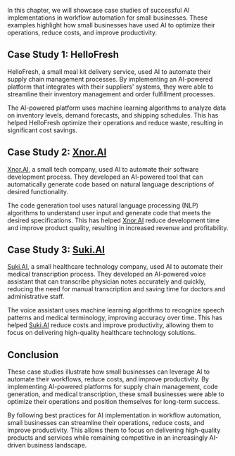 

In this chapter, we will showcase case studies of successful AI implementations in workflow automation for small businesses. These examples highlight how small businesses have used AI to optimize their operations, reduce costs, and improve productivity.

Case Study 1: HelloFresh
------------------------

HelloFresh, a small meal kit delivery service, used AI to automate their supply chain management processes. By implementing an AI-powered platform that integrates with their suppliers' systems, they were able to streamline their inventory management and order fulfillment processes.

The AI-powered platform uses machine learning algorithms to analyze data on inventory levels, demand forecasts, and shipping schedules. This has helped HelloFresh optimize their operations and reduce waste, resulting in significant cost savings.

Case Study 2: [Xnor.AI](http://Xnor.AI)
---------------------------------------

[Xnor.AI](http://Xnor.AI), a small tech company, used AI to automate their software development process. They developed an AI-powered tool that can automatically generate code based on natural language descriptions of desired functionality.

The code generation tool uses natural language processing (NLP) algorithms to understand user input and generate code that meets the desired specifications. This has helped [Xnor.AI](http://Xnor.AI) reduce development time and improve product quality, resulting in increased revenue and profitability.

Case Study 3: [Suki.AI](http://Suki.AI)
---------------------------------------

[Suki.AI](http://Suki.AI), a small healthcare technology company, used AI to automate their medical transcription process. They developed an AI-powered voice assistant that can transcribe physician notes accurately and quickly, reducing the need for manual transcription and saving time for doctors and administrative staff.

The voice assistant uses machine learning algorithms to recognize speech patterns and medical terminology, improving accuracy over time. This has helped [Suki.AI](http://Suki.AI) reduce costs and improve productivity, allowing them to focus on delivering high-quality healthcare technology solutions.

Conclusion
----------

These case studies illustrate how small businesses can leverage AI to automate their workflows, reduce costs, and improve productivity. By implementing AI-powered platforms for supply chain management, code generation, and medical transcription, these small businesses were able to optimize their operations and position themselves for long-term success.

By following best practices for AI implementation in workflow automation, small businesses can streamline their operations, reduce costs, and improve productivity. This allows them to focus on delivering high-quality products and services while remaining competitive in an increasingly AI-driven business landscape.
